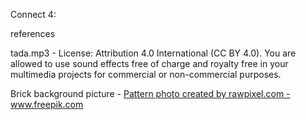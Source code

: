 Connect 4:







references

tada.mp3 - License: Attribution 4.0 International (CC BY 4.0). You are allowed to use sound effects free of charge and royalty free in your multimedia projects for commercial or non-commercial purposes.

Brick background picture - <a href='https://www.freepik.com/photos/pattern'>Pattern photo created by rawpixel.com - www.freepik.com</a>